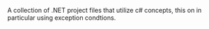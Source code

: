 A collection of .NET project files that utilize c# concepts, this on in particular using exception condtions.

